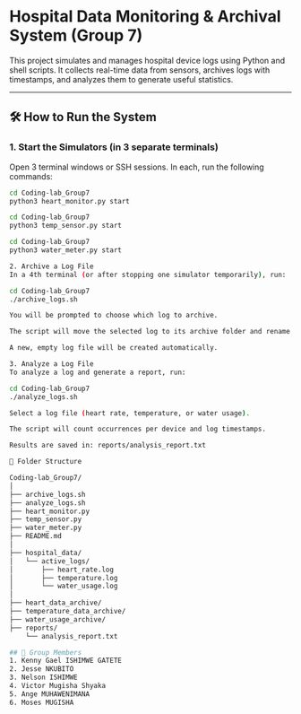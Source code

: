 # Hospital Data Monitoring & Archival System (Group 7)

This project simulates and manages hospital device logs using Python and shell scripts. It collects real-time data from sensors, archives logs with timestamps, and analyzes them to generate useful statistics.

---

## 🛠️ How to Run the System

### 1. Start the Simulators (in 3 separate terminals)

Open 3 terminal windows or SSH sessions. In each, run the following commands:

```bash
cd Coding-lab_Group7
python3 heart_monitor.py start

cd Coding-lab_Group7
python3 temp_sensor.py start

cd Coding-lab_Group7
python3 water_meter.py start

2. Archive a Log File
In a 4th terminal (or after stopping one simulator temporarily), run:

cd Coding-lab_Group7
./archive_logs.sh

You will be prompted to choose which log to archive.

The script will move the selected log to its archive folder and rename it with a timestamp.

A new, empty log file will be created automatically.

3. Analyze a Log File
To analyze a log and generate a report, run:

cd Coding-lab_Group7
./analyze_logs.sh

Select a log file (heart rate, temperature, or water usage).

The script will count occurrences per device and log timestamps.

Results are saved in: reports/analysis_report.txt

📁 Folder Structure

Coding-lab_Group7/
│
├── archive_logs.sh
├── analyze_logs.sh
├── heart_monitor.py
├── temp_sensor.py
├── water_meter.py
├── README.md
│
├── hospital_data/
│   └── active_logs/
│       ├── heart_rate.log
│       ├── temperature.log
│       └── water_usage.log
│
├── heart_data_archive/
├── temperature_data_archive/
├── water_usage_archive/
├── reports/
    └── analysis_report.txt

## 👥 Group Members
1. Kenny Gael ISHIMWE GATETE
2. Jesse NKUBITO
3. Nelson ISHIMWE
4. Victor Mugisha Shyaka
5. Ange MUHAWENIMANA
6. Moses MUGISHA
